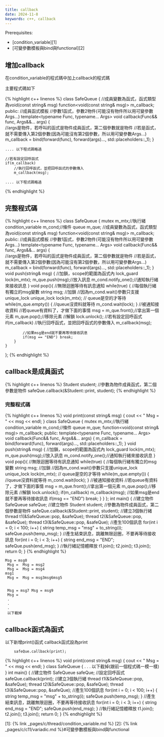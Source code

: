 ```yaml
---
title: callback
date: 2024-11-8
keywords: c++, callback
---
```

Prerequisites:
- [condition_variable][1]
- [可變參數模板與bind與functional][2]

## 增加callback

在condition_variable的程式碼中加上callback的程式碼

主要程式碼如下

{% highlight c++ linenos %}
class SafeQueue {
    //成員變數為函式，函式類型為void(const string& msg)
    function<void(const string& msg)> m_callback;
public:
	//成員函式模板
	//參數1函式，參數2物件(可能沒有物件所以用可變參數Args...)
    template<typename Func, typename... Args>
    void callback(Func&& func, Args&&... args) {    
    	//args是物件，若呼叫的函式是物件成員函式，第二個參數就是物件
    	//若是函式，就不需要傳入第2個參數(因為可能沒有第2個參數，所以用可變參數Args...)
        m_callback = bind(forward<Func>(func), forward<Args>(args)..., std::placeholders::_1);
    }

    .... 以下程式碼略過

    //若有設定回呼函式
    if(m_callback)
    	//執行回呼函式，並把回呼函式的參數傳入 
    	m_callback(msg);

    .... 以下程式碼略過

{% endhighlight %}

## 完整程式碼

{% highlight c++ linenos %}
class SafeQueue {
    mutex m_mtx;//執行緒
    condition_variable m_cond;//條件
    queue<string> m_que;
    //成員變數為函式，函式類型為void(const string& msg)
    function<void(const string& msg)> m_callback;
public:
	//成員函式模板
	//參數1函式，參數2物件(可能沒有物件所以用可變參數Args...)
    template<typename Func, typename... Args>
    void callback(Func&& func, Args&&... args) {    
    	//args是物件，若呼叫的函式是物件成員函式，第二個參數就是物件
    	//若是函式，就不需要傳入第2個參數(因為可能沒有第2個參數，所以用可變參數Args...)
        m_callback = bind(forward<Func>(func), forward<Args>(args)..., std::placeholders::_1);
    }
    void push(string& msg) {
        //加鎖，scope的範圍為函式內
        lock_guard<mutex> lock(m_mtx);
        m_que.push(msg);//放入訊息
        m_cond.notify_one();//通知執行緒來接收訊息
    }
    void pop(){
        //無限迴圈等待有訊息通知
        while(true) {
            //每個執行緒有獨立的msg變數
            string msg;
            //加鎖
            //因為m_cond.wait()參數只支援unique_lock
            unique_lock<mutex> lock(m_mtx);
            // queue是空的才等待
            while(m_que.empty()) {
                //queue沒資料就等待
                m_cond.wait(lock);
            }
            //被通知接收資料
            //若queue有資料了，才做下面的事情
            msg = m_que.front();//拿出第一個元素
            m_que.pop();//移除元素
            //解鎖
            lock.unlock();
            //若有設定回呼函式
            if(m_callback)
            	//執行回呼函式，並把回呼函式的參數傳入 
            	m_callback(msg);

            //如果msg是end就不要再等待接收訊息
            if(msg == "END") break;
        }
    }
};
{% endhighlight %}

## callback是成員函式

{% highlight c++ linenos %}
    Student student;
    //參數為物件成員函式，第二個參數是物件
    safeQue.callback(&Student::print, student);
{% endhighlight %}

### 完整程式碼
{% highlight c++ linenos %}
void print(const string& msg) {
    cout << " Msg = " << msg << endl;
}
class SafeQueue {
    mutex m_mtx;//執行緒
    condition_variable m_cond;//條件
    queue<string> m_que;
    function<void(const string& msg)> m_callback;
public:
    template<typename Func, typename... Args>
    void callback(Func&& func, Args&&... args) {
        m_callback = bind(forward<Func>(func), forward<Args>(args)..., std::placeholders::_1);
    }
    void push(string& msg) {
        //加鎖，scope的範圍為函式內
        lock_guard<mutex> lock(m_mtx);
        m_que.push(msg);//放入訊息
        m_cond.notify_one();//通知執行緒來接收訊息
    }
    void pop(){
        //無限迴圈等待有訊息通知
        while(true) {
            //每個執行緒有獨立的msg變數
            string msg;
            //加鎖
            //因為m_cond.wait()參數只支援unique_lock
            unique_lock<mutex> lock(m_mtx);
            // queue是空的才等待
            while(m_que.empty()) {
                //queue沒資料就等待
                m_cond.wait(lock);
            }
            //被通知接收資料
            //若queue有資料了，才做下面的事情
            msg = m_que.front();//拿出第一個元素
            m_que.pop();//移除元素
            //解鎖
            lock.unlock();
            if(m_callback) m_callback(msg);
            //如果msg是end就不要再等待接收訊息
            if(msg == "END") break;
        }
    }
};
int main() {
    //建立物件
    SafeQueue safeQue;
    //建立物件
    Student student;
    //參數為物件成員函式，第二個參數是物件
    safeQue.callback(&Student::print, student);
    //建立3個執行緒
    thread t1(&SafeQueue::pop, &safeQue);
    thread t2(&SafeQueue::pop, &safeQue);
    thread t3(&SafeQueue::pop, &safeQue);
    //產生100個訊息
    for(int i = 0; i < 100; i++) {
        string temp_msg = "msg" + to_string(i);
        safeQue.push(temp_msg);
    }
    //產生結束訊息，跳離無限迴圈，不要再等待接收訊息
    for(int i = 0; i < 3; i++) {
        string end_msg = "END";
        safeQue.push(end_msg);
    }
    //執行緒記憶體釋放
    t1.join();
    t2.join();
    t3.join();
    return 0;
}
{% endhighlight %}

```
Msg = msg0
 Msg =  Msg = msg2
 Msg =  Msg = msg4
msg1
 Msg =  Msg = msg3msg6msg5


 Msg = msg7 Msg = msg9
 Msg = 
 .
 .
 .
 以下截掉
 ```
## callback函式為函式

以下新增print()函式
callback函式設為print

```
    safeQue.callback(print);
```

{% highlight c++ linenos %}
void print(const string& msg) {
    cout << " Msg = " << msg << endl;
}
class SafeQueue {
 .
 .
 .
 以下截掉(跟前一個程式碼一模一樣)
}
int main() {
    //建立物件
    SafeQueue safeQue;
    //設定回呼函式
    safeQue.callback(print);
    //建立3個執行緒
    thread t1(&SafeQueue::pop, &safeQue);
    thread t2(&SafeQueue::pop, &safeQue);
    thread t3(&SafeQueue::pop, &safeQue);
    //產生100個訊息
    for(int i = 0; i < 100; i++) {
        string temp_msg = "msg" + to_string(i);
        safeQue.push(temp_msg);
    }
    //產生結束訊息，跳離無限迴圈，不要再等待接收訊息
    for(int i = 0; i < 3; i++) {
        string end_msg = "END";
        safeQue.push(end_msg);
    }
    //執行緒記憶體釋放
    t1.join();
    t2.join();
    t3.join();
    return 0;
}
{% endhighlight %}



[1]: {% link _pages/c/thread/condition_variable.md %}
[2]: {% link _pages/c/c11/variadic.md %}#可變參數模板與bind與functional